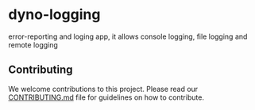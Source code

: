 # dyno-logging

error-reporting and loging app, it allows console logging, file logging and remote logging

## Contributing

We welcome contributions to this project. Please read our [CONTRIBUTING.md](CONTRIBUTING.md) file for guidelines on how to contribute.
